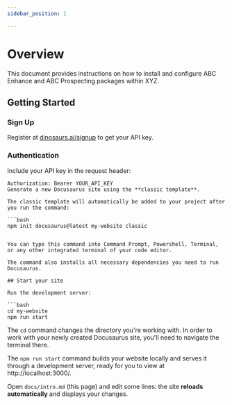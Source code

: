 ```yaml
---
sidebar_position: 1

---
```

# Overview

This document provides instructions on how to install and configure ABC Enhance and ABC Prospecting packages within XYZ. 
## Getting Started

### Sign Up

Register at [dinosaurs.ai/signup](#) to get your API key.

### Authentication

Include your API key in the request header:

```http
Authorization: Bearer YOUR_API_KEY
Generate a new Docusaurus site using the **classic template**.

The classic template will automatically be added to your project after you run the command:

```bash
npm init docusaurus@latest my-website classic


You can type this command into Command Prompt, Powershell, Terminal, or any other integrated terminal of your code editor.

The command also installs all necessary dependencies you need to run Docusaurus.

## Start your site

Run the development server:

```bash
cd my-website
npm run start
```

The `cd` command changes the directory you're working with. In order to work with your newly created Docusaurus site, you'll need to navigate the terminal there.

The `npm run start` command builds your website locally and serves it through a development server, ready for you to view at http://localhost:3000/.

Open `docs/intro.md` (this page) and edit some lines: the site **reloads automatically** and displays your changes.
